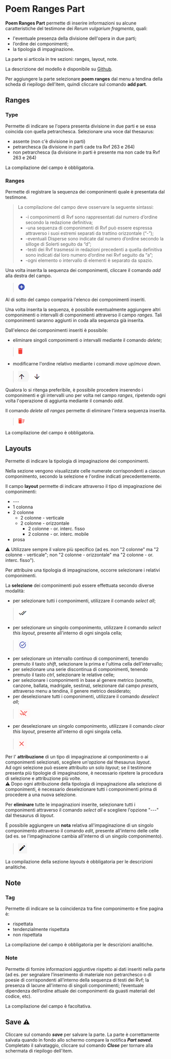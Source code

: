 # Poem Ranges Part

**Poem Ranges Part** permette di inserire informazioni su alcune caratteristiche del testimone dei _Rerum vulgarium fragmenta_, quali:
* l'eventuale presenza della divisione dell'opera in due parti;
* l’ordine dei componimenti;
* la tipologia di impaginazione.

La parte si articola in tre sezioni: ranges, layout, note.

La descrizione del modello è disponibile su [Github](https://github.com/vedph/cadmus-itinera#codpoemrangespart).

Per aggiungere la parte selezionare **poem ranges** dal menu a tendina della scheda di riepilogo dell'item, quindi cliccare sul comando **add part**.

## Ranges

### Type

Permette di indicare se l'opera presenta divisione in due parti e se essa coincida con quella petrarchesca. Selezionare una voce dal thesaurus:
* assente (non c'è divisione in parti)
* petrarchesca (la divisione in parti cade tra Rvf 263 e 264)
* non petrarchesca (la divisione in parti è presente ma non cade tra Rvf 263 e 264)

La compilazione del campo è obbligatoria.

### Ranges

Permette di registrare la sequenza dei componimenti quale è presentata dal testimone.

> La compilazione del campo deve osservare la seguente sintassi:
> * -i componimenti di Rvf sono rappresentati dal numero d’ordine secondo la redazione definitiva; 
> * -una sequenza di componimenti di Rvf può essere espressa attraverso i suoi estremi separati da trattino orizzontale (“-”); 
> * -eventuali Disperse sono indicate dal numero d’ordine secondo la silloge di Solerti seguito da “d”; 
> * -testi dei Rvf trasmessi in redazioni precedenti a quella definitiva sono indicati dal loro numero d’ordine nei Rvf seguito da “a”; 
> * -ogni elemento o intervallo di elementi è separato da spazio.   

Una volta inserita la sequenza dei componimenti, cliccare il comando _add_ alla destra del campo.   
> ![](https://github.com/petrarchsitinera/linee-guida/blob/dd315d43374df9c4178b249de371b751f18a7081/docs/assets/images/sheelabels_add.png?raw=true)  

Al di sotto del campo comparirà l'elenco dei componimenti inseriti.  

Una volta inserita la sequenza, è possibile eventualmente aggiungere altri componimenti o intervalli di componimenti attraverso il campo _ranges_. Tali componimenti saranno aggiunti in coda alla sequenza già inserita.

Dall'elenco dei componimenti inseriti è possibile:
* eliminare singoli componimenti o intervalli mediante il comando _delete_;  
> ![](https://github.com/petrarchsitinera/linee-guida/blob/8a2effa68ad54a3bdd20a430929058c014b1eff8/docs/assets/images/sheelabels_delselectedcol.png?raw=true)  

* modificarne l'ordine relativo mediante i comandi _move up_/_move down_.
> ![](https://github.com/petrarchsitinera/linee-guida/blob/8a2effa68ad54a3bdd20a430929058c014b1eff8/docs/assets/images/moveup_down.png?raw=true)

Qualora lo si ritenga preferibile, è possibile procedere inserendo i componimenti e gli intervalli uno per volta nel campo _ranges_, ripetendo ogni volta l'operazione di aggiunta mediante il comando _add_.

Il comando _delete all ranges_ permette di eliminare l'intera sequenza inserita. 
> ![](https://github.com/petrarchsitinera/linee-guida/blob/8a2effa68ad54a3bdd20a430929058c014b1eff8/docs/assets/images/sheelabels_trimtablerows.png?raw=true)

La compilazione del campo è obbligatoria.
  
## Layouts 
Permette di indicare la tipologia di impaginazione dei componimenti.

Nella sezione vengono visualizzate celle numerate corrispondenti a ciascun componimento, secondo la selezione e l'ordine indicati precedentemente.

Il campo **layout** permette di indicare attraverso il tipo di impaginazione dei componimenti:

* \---
* 1 colonna
* 2 colonne
  * 2 colonne - verticale
  * 2 colonne - orizzontale 
    * 2 colonne - or. interc. fisso
    * 2 colonne - or. interc. mobile
* prosa 

⚠️ Utilizzare sempre il valore più specifico (ad es. non "2 colonne" ma "2 colonne - verticale"; non "2 colonne - orizzontale" ma "2 colonne - or. interc. fisso").  

Per attribuire una tipologia di impaginazione, occorre selezionare i relativi componimenti.  

La **selezione** dei componimenti può essere effettuata secondo diverse modalità:

* per selezionare tutti i componimenti, utilizzare il comando _select all_;  
> ![](https://github.com/petrarchsitinera/linee-guida/blob/8a2effa68ad54a3bdd20a430929058c014b1eff8/docs/assets/images/editor_selectall.png?raw=true)  
* per selezionare un singolo componimento, utilizzare il comando _select this layout_, presente all'interno di ogni singola cella;  
> ![](https://github.com/petrarchsitinera/linee-guida/blob/8a2effa68ad54a3bdd20a430929058c014b1eff8/docs/assets/images/ranges_selectcella.png?raw=true)  
* per selezionare un intervallo continuo di componimenti, tenendo premuto il tasto _shift_, selezionare la prima e l'ultima cella dell'intervallo;
* per selezionare una serie discontinua di componimenti, tenendo premuto il tasto _ctrl_, selezionare le relative celle;
* per selezionare i componimenti in base al genere metrico (sonetto, canzone, ballata, madrigale, sestina), selezionare dal campo _presets_, attraverso menu a tendina, il genere metrico desiderato;
* per deselezionare tutti i componimenti, utilizzare il comando _deselect all_;   
> ![](https://github.com/petrarchsitinera/linee-guida/blob/8a2effa68ad54a3bdd20a430929058c014b1eff8/docs/assets/images/editor_deselectall.png?raw=true)   
* per deselezionare un singolo componimento, utilizzare il comando _clear this layout_, presente all'interno di ogni singola cella.  
> ![](https://github.com/petrarchsitinera/linee-guida/blob/8a2effa68ad54a3bdd20a430929058c014b1eff8/docs/assets/images/ranges_clearcella.png?raw=true)  

Per l' **attribuzione** di un tipo di impaginazione al componimento o ai componimenti selezionati, scegliere un'opzione dal thesaurus _layout_.  
Ad ogni selezione può essere attribuito un solo _layout_; se il testimone presenta più tipologie di impaginazione, è necessario ripetere la procedura di selezione e attribuzione più volte.  
⚠️ Dopo ogni attribuzione della tipologia di impaginazione alla selezione di componimenti, è necessario deselezionare tutti i componimenti prima di procedere a una nuova selezione.  

Per **eliminare** tutte le impaginazioni inserite, selezionare tutti i componimenti attraverso il comando _select all_ e scegliere l'opzione "---" dal thesaurus di _layout_.

È possibile aggiungere un **nota** relativa all'impaginazione di un singolo componimento attraverso il comando _edit_, presente all'interno delle celle (ad es. se l'impaginazione cambia all'interno di un singolo componimento).  
> ![](https://github.com/petrarchsitinera/linee-guida/blob/8a2effa68ad54a3bdd20a430929058c014b1eff8/docs/assets/images/ranges_editcella.png?raw=true)   

La compilazione della sezione _layouts_ è obbligatoria per le descrizioni analitiche.


## Note

### Tag
Permette di indicare se la coincidenza tra fine componimento e fine pagina è:
* rispettata
* tendenzialmente rispettata
* non rispettata

La compilazione del campo è obbligatoria per le descrizioni analitiche.

### Note
Permette di fornire informazioni aggiuntive rispetto ai dati inseriti nella parte (ad es. per segnalare l’inserimento di materiale non petrarchesco o di poesie di corrispondenti all’interno della sequenza di testi dei Rvf; la presenza di lacune all'interno di singoli componimenti; l’eventuale dipendenza dell’ordine attuale dei componimenti da guasti materiali del codice, etc).

La compilazione del campo è facoltativa.

## Save ⚠️ 

Cliccare sul comando **_save_** per salvare la parte.
La parte è correttamente salvata quando in fondo allo schermo compare la notifica **_Part saved_**.  
Completato il salvataggio, cliccare sul comando **_Close_** per tornare alla schermata di riepilogo dell'item.
